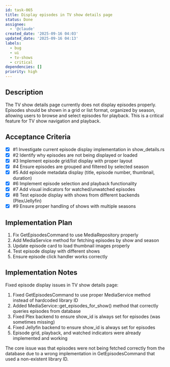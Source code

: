 ```yaml
---
id: task-065
title: Display episodes in TV show details page
status: Done
assignee:
  - '@claude'
created_date: '2025-09-16 04:03'
updated_date: '2025-09-16 04:13'
labels:
  - bug
  - ui
  - tv-shows
  - critical
dependencies: []
priority: high
---
```


## Description

The TV show details page currently does not display episodes properly. Episodes should be shown in a grid or list format, organized by season, allowing users to browse and select episodes for playback. This is a critical feature for TV show navigation and playback.

## Acceptance Criteria
<!-- AC:BEGIN -->
- [x] #1 Investigate current episode display implementation in show_details.rs
- [x] #2 Identify why episodes are not being displayed or loaded
- [x] #3 Implement episode grid/list display with proper layout
- [x] #4 Ensure episodes are grouped and filtered by selected season
- [x] #5 Add episode metadata display (title, episode number, thumbnail, duration)
- [x] #6 Implement episode selection and playback functionality
- [x] #7 Add visual indicators for watched/unwatched episodes
- [x] #8 Test episode display with shows from different backends (Plex/Jellyfin)
- [x] #9 Ensure proper handling of shows with multiple seasons
<!-- AC:END -->


## Implementation Plan

1. Fix GetEpisodesCommand to use MediaRepository properly
2. Add MediaService method for fetching episodes by show and season
3. Update episode card to load thumbnail images properly
4. Test episode display with different shows
5. Ensure episode click handler works correctly


## Implementation Notes

Fixed episode display issues in TV show details page:

1. Fixed GetEpisodesCommand to use proper MediaService method instead of hardcoded library ID
2. Added MediaService::get_episodes_for_show() method that correctly queries episodes from database
3. Fixed Plex backend to ensure show_id is always set for episodes (was sometimes missing)
4. Fixed Jellyfin backend to ensure show_id is always set for episodes
5. Episode grid, playback, and watched indicators were already implemented and working

The core issue was that episodes were not being fetched correctly from the database due to a wrong implementation in GetEpisodesCommand that used a non-existent library ID.
